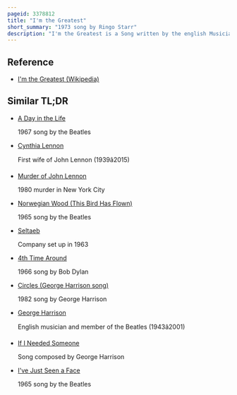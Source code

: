```yaml
---
pageid: 3378812
title: "I'm the Greatest"
short_summary: "1973 song by Ringo Starr"
description: "I'm the Greatest is a Song written by the english Musician John Lennon that was released as the Opening Track of the 1973 Album Ringo Starr. With Starr, Lennon and George Harrison appearing on the Track, it marks the only Time that three former Beatles recorded together between the Band's Break-Up in 1970 and Lennon's Death in 1980. In December 1970 Lennon wrote the Song as a wry Comment on his Rise to Fame and later wrote the Lyrics for Starr to sing. The Song is named after one of Muhammad Ali's Catchphrases and partly reflects the stage-show Concept of the Beatles' 1967 Album Sgt. Pepper's Lonely Hearts Club Band."
---
```


## Reference

- [I'm the Greatest (Wikipedia)](https://en.wikipedia.org/?curid=3378812)

## Similar TL;DR

- [A Day in the Life](/tldr/en/a-day-in-the-life)

  1967 song by the Beatles

- [Cynthia Lennon](/tldr/en/cynthia-lennon)

  First wife of John Lennon (1939â2015)

- [Murder of John Lennon](/tldr/en/murder-of-john-lennon)

  1980 murder in New York City

- [Norwegian Wood (This Bird Has Flown)](/tldr/en/norwegian-wood-this-bird-has-flown)

  1965 song by the Beatles

- [Seltaeb](/tldr/en/seltaeb)

  Company set up in 1963

- [4th Time Around](/tldr/en/4th-time-around)

  1966 song by Bob Dylan

- [Circles (George Harrison song)](/tldr/en/circles-george-harrison-song)

  1982 song by George Harrison

- [George Harrison](/tldr/en/george-harrison)

  English musician and member of the Beatles (1943â2001)

- [If I Needed Someone](/tldr/en/if-i-needed-someone)

  Song composed by George Harrison

- [I've Just Seen a Face](/tldr/en/ive-just-seen-a-face)

  1965 song by the Beatles
